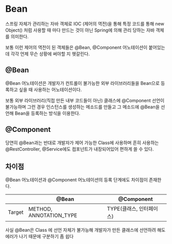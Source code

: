 # Bean

스프링 자체가 관리하는 자바 객체로 IOC (제어의 역전)을 통해 특정 코드를 통해 new Object() 처럼 사용할 때 마다 만드는 것이 아닌 Spring에 의해 관리 당하는 자바 객체를 의미한다.

보통 이런 제어의 역전이 된 객체들은 @Bean, @Component 어노테이션이 붙어있는데 각각 언제 무슨 상황에 써야할 지 헷갈린다.

## @Bean

@Bean 어노테이션은 개발자가 컨트롤이 불가능한 외부 라이브러리들을 Bean으로 등록하고 싶을 때 사용하는 어노테이션이다.

보통 외부 라이브러리(직접 만든 내부 코드들이 아닌) 클래스에 @Component 선언이 불가능하며 그런 경우 인스턴스를 생성하는 메소드를 만들고 그 메소드에 @Bean을 선언해 Bean을 등록하는 방식을 이용한다.

## @Component

당연히 @Bean과는 반대로 개발자가 제어 가능한 Class에 사용하며 흔히 사용하는 @RestController, @Service에도 컴포넌트가 내장되어있어 편하게 쓸 수 있다.

## 차이점

@Bean 어노테이션과 @Component 어노테이션의 등록 단계에도 차이점이 존재한다.

|        | @Bean                   | @Component               |
| ------ | ----------------------- | ------------------------ |
| Target | METHOD, ANNOTATION_TYPE | TYPE(클래스, 인터페이스) |

사실 @Bean은 Class 에 선언 자체가 불가능해 개발자가 만든 클래스에 선언하려 해도 에러가 나기 때문에 구분하기 좀 쉽다
